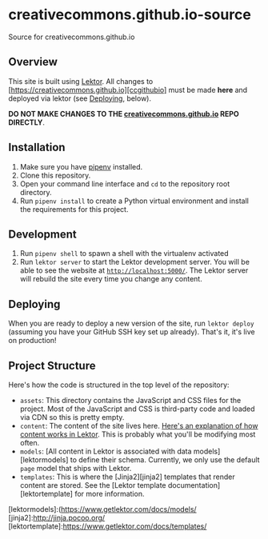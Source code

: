 # creativecommons.github.io-source

Source for creativecommons.github.io


## Overview

This site is built using [Lektor][lektor]. All changes to
[https://creativecommons.github.io][ccgithubio] must be made **here** and
deployed via lektor (see [Deploying](#deploying), below).

**DO NOT MAKE CHANGES TO THE [creativecommons.github.io][ccghiorepo] REPO
DIRECTLY**.

[lektor]:https://www.getlektor.com/
[ccgithubio]:https://creativecommons.github.io
[ccghiorepo]:https://github.com/creativecommons/creativecommons.github.io


## Installation

1. Make sure you have [pipenv][pipenvdocs] installed.
1. Clone this repository.
1. Open your command line interface and `cd` to the repository root directory.
1. Run `pipenv install` to create a Python virtual environment and install the
   requirements for this project.

[pipenvdocs]:https://pipenv.readthedocs.io/en/latest/


## Development

1. Run `pipenv shell` to spawn a shell with the virtualenv activated
1. Run `lektor server` to start the Lektor development server. You will be able
   to see the website at [`http://localhost:5000/`][lektorlocal]. The Lektor
   server will rebuild the site every time you change any content.

[lektorlocal]:http://localhost:5000/


## Deploying

When you are ready to deploy a new version of the site, run `lektor deploy`
(assuming you have your GitHub SSH key set up already). That's it, it's live on
production!


## Project Structure

Here's how the code is structured in the top level of the repository:
- `assets`: This directory contains the JavaScript and CSS files for the
  project. Most of the JavaScript and CSS is third-party code and loaded via
  CDN so this is pretty empty.
- `content`: The content of the site lives here. [Here's an explanation of how
  content works in Lektor][lektorcontent]. This is probably what you'll be
  modifying most often.
- `models`: [All content in Lektor is associated with data
  models][lektormodels] to define their schema. Currently, we only use the
  default `page` model that ships with Lektor.
- `templates`: This is where the [Jinja2][jinja2] templates that render content
  are stored. See the [Lektor template documentation][lektortemplate] for more
  information.

[lektorcontent]:https://www.getlektor.com/docs/content/
[lektormodels]:(https://www.getlektor.com/docs/models/
[jinja2]:http://jinja.pocoo.org/
[lektortemplate]:https://www.getlektor.com/docs/templates/
